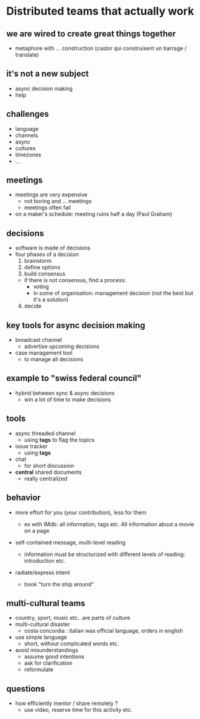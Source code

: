 # Distributed teams that actually work

## we are wired to create great things together

- metaphore with ... construction (castor qui construisent un barrage / translate)

## it's not a new subject

- async decision making
- help 

## challenges

- language
- channels
- async
- cultures
- timezones
- ...

## meetings

- meetings are very expensive
  - not boring and ... meetings
  - meetings often fail 
- on a maker's schedule: meeting ruins half a day (Paul Graham)

## decisions

- software is made of decisions
- four phases of a decision
  1. brainstorm
  2. define options
  3. build consensus
    - if there is not consensus, find a process:
        - voting
        - in some of organisation: management decision (not the best but it's a solution)
  4. decide

## key tools for async decision making

- broadcast channel
  - advertise upcoming decisions
- case management tool
  - to manage all decisions

## example to "swiss federal council"

- hybrid between sync & async decisions
  - win a lot of time to make decisions

## tools

- async threaded channel
  - using **tags** to flag the topics
- issue tracker
  - using **tags**
- chat
  - for short discussion
- **central** shared documents
  - really centralized

## behavior

- more effort for you (your contribution), less for them
  - ex with IMdb: all information, tags etc. All information about a movie on a page

- self-contained message, multi-level reading
  - information must be structurized with different levels of reading: introduction etc.

- radiate/express intent
  - book "turn the ship around" 

## multi-cultural teams

- country, sport, music etc.. are parts of culture
- multi-cultural disaster
  - costa concordia : italian was official language, orders in english
- use simple language
  - short, without complicated words etc.
- avoid misunderstandings
  - assume good intentions
  - ask for clarification
  - reformulate

## questions

- how efficiently mentor / share remotely ?
  - use video, reserve time for this activity etc.